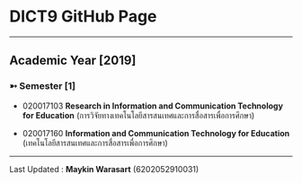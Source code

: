 # DICT9 GitHub Page

---
## Academic Year [2019]
### ➳ Semester [1]

* 020017103 **Research in Information and Communication Technology for Education** (การวิจัยทางเทคโนโลยีสารสนเทศและการสื่อสารเพื่อการศึกษา)

* 020017160 **Information and Communication Technology for Education** (เทคโนโลยีสารสนเทศและการสื่อสารเพื่อการศึกษา)

---

Last Updated : **Maykin Warasart** (6202052910031)